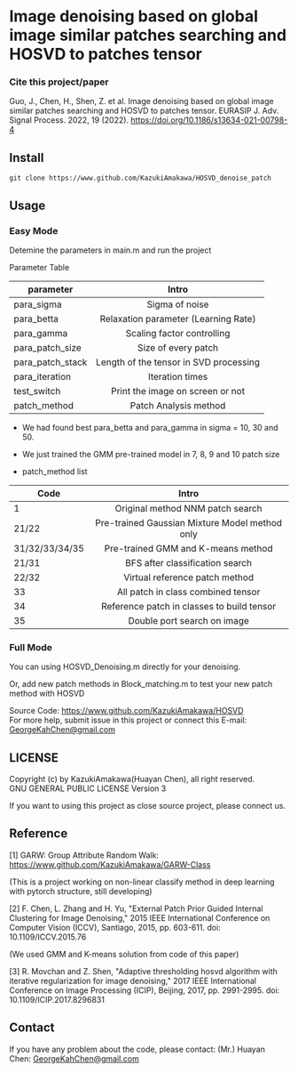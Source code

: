 # Image denoising based on global image similar patches searching and HOSVD to patches tensor

### Cite this project/paper

Guo, J., Chen, H., Shen, Z. et al. Image denoising based on global image similar patches searching and HOSVD to patches tensor. EURASIP J. Adv. Signal Process. 2022, 19 (2022). https://doi.org/10.1186/s13634-021-00798-4

## Install
`git clone https://www.github.com/KazukiAmakawa/HOSVD_denoise_patch `

## Usage
### Easy Mode
Detemine the parameters in main.m and run the project

Parameter Table

|parameter          | Intro                                     |
|-------------------|:-----------------------------------------:|
|para_sigma         | Sigma of noise                            |
|para_betta         | Relaxation parameter (Learning Rate)      |
|para_gamma         | Scaling factor controlling                |
|para_patch_size    | Size of every patch                       |
|para_patch_stack   | Length of the tensor in SVD processing    |
|para_iteration     | Iteration times                           |
|test_switch        | Print the image on screen or not          |
|patch_method       | Patch Analysis method                     |

* We had found best para_betta and para_gamma in sigma = 10, 30 and 50. 

* We just trained the GMM pre-trained model in 7, 8, 9 and 10 patch size

* patch_method list

|Code               | Intro                                            |
|-------------------|:------------------------------------------------:|
|1                  | Original method NNM patch search                 |
|21/22              | Pre-trained Gaussian Mixture Model method only   |
|31/32/33/34/35     | Pre-trained GMM and K-means method               |
|21/31              | BFS after classification search                  |
|22/32              | Virtual reference patch method                   |
|33                 | All patch in class combined tensor               |
|34                 | Reference patch in classes to build tensor       |
|35                 | Double port search on image                      |



### Full Mode
You can using HOSVD_Denoising.m directly for your denoising.

Or, add new patch methods in Block_matching.m to test your new patch method with HOSVD

Source Code: https://www.github.com/KazukiAmakawa/HOSVD<br/>
For more help, submit issue in this project or connect this E-mail: GeorgeKahChen@gmail.com 


## LICENSE
Copyright (c) by KazukiAmakawa(Huayan Chen), all right reserved.<br/>
GNU GENERAL PUBLIC LICENSE Version 3

If you want to using this project as close source project, please connect us.



## Reference
[1] GARW: Group Attribute Random Walk: https://www.github.com/KazukiAmakawa/GARW-Class

 (This is a project working on non-linear classify method in deep learning with pytorch structure, still developing)

[2] F. Chen, L. Zhang and H. Yu, "External Patch Prior Guided Internal Clustering for Image Denoising," 2015 IEEE International Conference on Computer Vision (ICCV), Santiago, 2015, pp. 603-611. doi: 10.1109/ICCV.2015.76

 (We used GMM and K-means solution from code of this paper)

[3] R. Movchan and Z. Shen, "Adaptive thresholding hosvd algorithm with iterative regularization for image denoising," 2017 IEEE International Conference on Image Processing (ICIP), Beijing, 2017, pp. 2991-2995. doi: 10.1109/ICIP.2017.8296831

## Contact

If you have any problem about the code, please contact: (Mr.) Huayan Chen: GeorgeKahChen@gmail.com 
